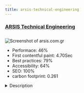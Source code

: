 ```yaml
---
title: arsis-technical-engineering
---
```


<div style="height: 3rem">
  <a href="https://www.arsis.com.gr"><h3>ARSIS Technical Engineering</h3></a>
</div>
<img loading="lazy" src="/images/thumbs/arsis.com.gr.jpg" alt="Screenshot of arsis.com.gr" />
<ul>
  <li>Performace: 46%</li>
  <li>
    First contentful paint:
    4.70Sec
  </li>
  <li>Best practices: 79%</li>
  <li>Accessibility: 64%</li>
  <li>SEO: 100%</li>
  <li>carbon footprint: 0.261</li>
</ul>
<details>
  <summary>Description</summary>
  <p>ARSIS, a technical, engineering and construction company, celebrating 15 years of successful growth in its sector, has successfully undertaken and completed a plethora of projects, primarily in the southern regions of Attica. Its long-standing presence has helped it develop a high level of organisation in all areas of the construction sector. On both an engineering and construction level, ARSIS designs, plans and carries out projects that ensure a quality life for its clients.Complete responsive website with purpose to create a dynamic and engaging portal that would showcase the firm’s luxurious portfolio of work and accomplishments. The website is bilingual English and Greek  in order to be convenient for local and abroad customers . In the website the visitor can find an apartments for sale section with tag filtering criteria. The site is responsive and has a news category.</p>
</details>

